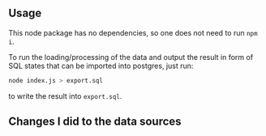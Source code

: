 

## Usage
This node package has no dependencies, so one does not need to run `npm i`.

To run the loading/processing of the data and output the result in form of SQL states that can be imported into postgres, just run:
```sh
node index.js > export.sql
```
to write the result into `export.sql`.


## Changes I did to the data sources
